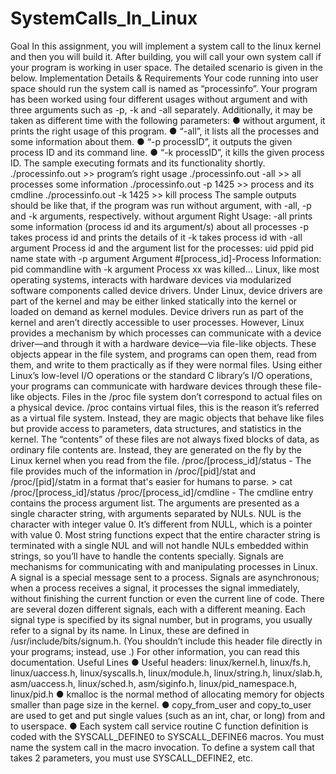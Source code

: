 # SystemCalls_In_Linux
Goal
 In this assignment, you will implement a system call to the linux kernel and then you will build it. After building, you will call your own system call if your program is working in user space. The detailed scenario is given in the below. Implementation
 Details & Requirements 
Your code running into user space should run the system call is named as “processinfo”. Your program has been worked using four different usages without argument and with three arguments such as -p, -k and -all separately. 
Additionally, it may be taken as different time with the following parameters:
 ● without argument, it prints the right usage of this program. 
● “-all”, it lists all the processes and some information about them. 
● “-p processID”, it outputs the given process ID and its command line.
 ● “-k processID”, it kills the given process ID.
 The sample executing formats and its functionality shortly. 
./processinfo.out >> program’s right usage 
./processinfo.out -all >> all processes some information
 ./processinfo.out -p 1425 >> process and its cmdline 
./processinfo.out -k 1425 >> kill process
 The sample outputs should be like that, if the program was run without argument, with -all, -p and -k arguments, respectively. 
without argument 
Right Usage: 
-all prints some information (process id and its argument/s) about all processes
 -p takes process id and prints the details of it
 -k takes process id 
with -all argument
 Process id and the argument list for the processes: 
uid    ppid   pid  name  state 
with -p argument 
Argument #[process_id]-Process Information:
 	pid commandline 
with -k argument
 Process xx was killed...
Linux, like most operating systems, interacts with hardware devices via modularized software components called device drivers. Under Linux, device drivers are part of the kernel and may be either linked statically into the kernel or loaded on demand as kernel modules. Device drivers run as part of the kernel and aren’t directly accessible to user processes. However, Linux provides a mechanism by which processes can communicate with a device driver—and through it with a hardware device—via file-like objects. These objects appear in the file system, and programs can open them, read from them, and write to them practically as if they were normal files. Using either Linux’s low-level I/O operations or the standard C library’s I/O operations, your programs can communicate with hardware devices through these file-like objects. 
Files in the /proc file system don’t correspond to actual files on a physical device. /proc contains virtual files, this is the reason it’s referred as a virtual file system. Instead, they are magic objects that behave like files but provide access to parameters, data structures, and statistics in the kernel. The “contents” of these files are not always fixed blocks of data, as ordinary file contents are. Instead, they are generated on the fly by the Linux kernel when you read from the file. 
/proc/[process_id]/status - The file provides much of the information in /proc/[pid]/stat and /proc/[pid]/statm in a format that's easier for humans to parse. > cat /proc/[process_id]/status 
/proc/[process_id]/cmdline - The cmdline entry contains the process argument list. The arguments are presented as a single character string, with arguments separated by NULs. NUL is the character with integer value 0. It’s different from NULL, which is a pointer with value 0. Most string functions expect that the entire character string is terminated with a single NUL and will not handle NULs embedded within strings, so you’ll have to handle the contents specially. 
Signals are mechanisms for communicating with and manipulating processes in Linux. A signal is a special message sent to a process. Signals are asynchronous; when a process receives a signal, it processes the signal immediately, without finishing the current function or even the current line of code. There are several dozen different signals, each with a different meaning. Each signal type is specified by its signal number, but in programs, you usually refer to a signal by its name. In Linux, these are defined in /usr/include/bits/signum.h. (You shouldn’t include this header file directly in your programs; instead, use .) For other information, you can read this documentation. 
Useful Lines 
● Useful headers: linux/kernel.h, linux/fs.h, linux/uaccess.h, linux/syscalls.h, linux/module.h, linux/string.h, linux/slab.h, asm/uaccess.h, linux/sched.h, asm/siginfo.h, linux/pid_namespace.h, linux/pid.h 
● kmalloc is the normal method of allocating memory for objects smaller than page size in the kernel.
 ● copy_from_user and copy_to_user are used to get and put single values (such as an int, char, or long) from and to userspace. 
● Each system call service routine C function definition is coded with the SYSCALL_DEFINE0 to SYSCALL_DEFINE6 macros. You must name the system call in the macro invocation. To define a system call that takes 2 parameters, you must use SYSCALL_DEFINE2, etc.
